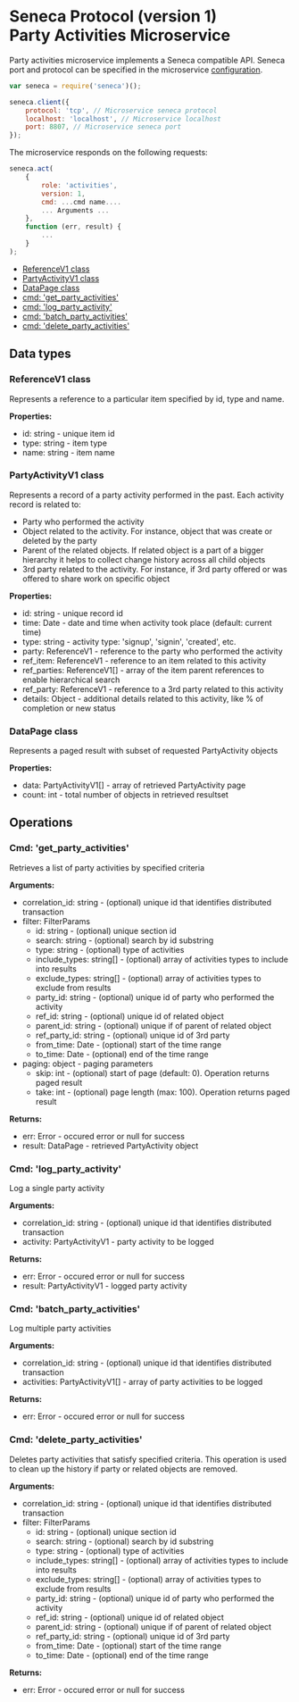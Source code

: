 # Seneca Protocol (version 1) <br/> Party Activities Microservice

Party activities microservice implements a Seneca compatible API. 
Seneca port and protocol can be specified in the microservice [configuration](Configuration.md/#api_seneca). 

```javascript
var seneca = require('seneca')();

seneca.client({
    protocol: 'tcp', // Microservice seneca protocol
    localhost: 'localhost', // Microservice localhost
    port: 8807, // Microservice seneca port
});
```

The microservice responds on the following requests:

```javascript
seneca.act(
    {
        role: 'activities',
        version: 1,
        cmd: ...cmd name....
        ... Arguments ...
    },
    function (err, result) {
        ...
    }
);
```

* [ReferenceV1 class](#class1)
* [PartyActivityV1 class](#class2)
* [DataPage<PartyActivityV1> class](#class3)
* [cmd: 'get_party_activities'](#operation1)
* [cmd: 'log_party_activity'](#operation2)
* [cmd: 'batch_party_activities'](#operation3)
* [cmd: 'delete_party_activities'](#operation4)

## Data types

### <a name="class1"></a> ReferenceV1 class

Represents a reference to a particular item specified by id, type and name. 

**Properties:**
- id: string - unique item id
- type: string - item type
- name: string - item name

### <a name="class2"></a> PartyActivityV1 class

Represents a record of a party activity performed in the past. 
Each activity record is related to:
- Party who performed the activity
- Object related to the activity. For instance, object that was create or deleted by the party
- Parent of the related objects. If related object is a part of a bigger hierarchy it helps to collect change history across all child objects
- 3rd party related to the activity. For instance, if 3rd party offered or was offered to share work on specific object

**Properties:**
- id: string - unique record id
- time: Date - date and time when activity took place (default: current time)
- type: string - activity type: 'signup', 'signin', 'created', etc.
- party: ReferenceV1 - reference to the party who performed the activity
- ref_item: ReferenceV1 - reference to an item related to this activity
- ref_parties: ReferenceV1[] - array of the item parent references to enable hierarchical search
- ref_party: ReferenceV1 - reference to a 3rd party related to this activity
- details: Object - additional details related to this activity, like % of completion or new status

### <a name="class3"></a> DataPage<PartyActivityV1> class

Represents a paged result with subset of requested PartyActivity objects

**Properties:**
- data: PartyActivityV1[] - array of retrieved PartyActivity page
- count: int - total number of objects in retrieved resultset

## Operations

### <a name="operation1"></a> Cmd: 'get\_party\_activities'

Retrieves a list of party activities by specified criteria

**Arguments:** 
- correlation_id: string - (optional) unique id that identifies distributed transaction
- filter: FilterParams
  - id: string - (optional) unique section id
  - search: string - (optional) search by id substring
  - type: string - (optional) type of activities
  - include_types: string[] - (optional) array of activities types to include into results
  - exclude_types: string[] - (optional) array of activities types to exclude from results
  - party_id: string - (optional) unique id of party who performed the activity
  - ref_id: string - (optional) unique id of related object
  - parent_id: string - (optional) unique if of parent of related object
  - ref_party_id: string - (optional) unique id of 3rd party
  - from_time: Date - (optional) start of the time range
  - to_time: Date - (optional) end of the time range
- paging: object - paging parameters
  - skip: int - (optional) start of page (default: 0). Operation returns paged result
  - take: int - (optional) page length (max: 100). Operation returns paged result

**Returns:**
- err: Error - occured error or null for success
- result: DataPage<PartyActivityV1> - retrieved PartyActivity object

### <a name="operation2"></a> Cmd: 'log\_party\_activity'

Log a single party activity

**Arguments:** 
- correlation_id: string - (optional) unique id that identifies distributed transaction
- activity: PartyActivityV1 - party activity to be logged

**Returns:**
- err: Error - occured error or null for success
- result: PartyActivityV1 - logged party activity

### <a name="operation3"></a> Cmd: 'batch\_party\_activities'

Log multiple party activities

**Arguments:** 
- correlation_id: string - (optional) unique id that identifies distributed transaction
- activities: PartyActivityV1[] - array of party activities to be logged

**Returns:**
- err: Error - occured error or null for success

### <a name="operation3"></a> Cmd: 'delete\_party\_activities'

Deletes party activities that satisfy specified criteria.
This operation is used to clean up the history if party or related objects are removed.

**Arguments:** 
- correlation_id: string - (optional) unique id that identifies distributed transaction
- filter: FilterParams
  - id: string - (optional) unique section id
  - search: string - (optional) search by id substring
  - type: string - (optional) type of activities
  - include_types: string[] - (optional) array of activities types to include into results
  - exclude_types: string[] - (optional) array of activities types to exclude from results
  - party_id: string - (optional) unique id of party who performed the activity
  - ref_id: string - (optional) unique id of related object
  - parent_id: string - (optional) unique if of parent of related object
  - ref_party_id: string - (optional) unique id of 3rd party
  - from_time: Date - (optional) start of the time range
  - to_time: Date - (optional) end of the time range

**Returns:**
- err: Error - occured error or null for success
